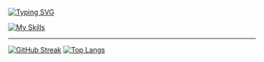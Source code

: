 [![Typing SVG](https://readme-typing-svg.demolab.com?font=Oswald&size=30&duration=2000&pause=1000&color=10A1B8&center=true&width=650&height=200&lines=Hi%F0%9F%91%8B;I'm+Imran;I'm+interested+in+Android+and+Linux)](https://git.io/typing-svg)


[![My Skills](https://skillicons.dev/icons?i=js,html,css,bash,discord,bots,firebase,flutter,git,github,godot,linux,py,qt,vscode)](https://skillicons.dev)

<!---
IJoseph23/IJoseph23 is a ✨ special ✨ repository because its `README.md` (this file) appears on your GitHub profile.
You can click the Preview link to take a look at your changes.
--->
---

[![GitHub Streak](http://github-readme-streak-stats.herokuapp.com?user=IMYdev&theme=dark&background=000000)](https://git.io/streak-stats) [![Top Langs](https://github-readme-stats.vercel.app/api/top-langs/?username=IMYdev&layout=compact&theme=vision-friendly-dark)](https://github.com/anuraghazra/github-readme-stats)
